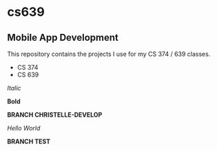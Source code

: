 # cs639

## Mobile App Development

This repository contains the projects I use for my CS 374 / 639 classes.

* CS 374
* CS 639

*Italic*

**Bold**

**BRANCH CHRISTELLE-DEVELOP**

*Hello World*

**BRANCH TEST**


